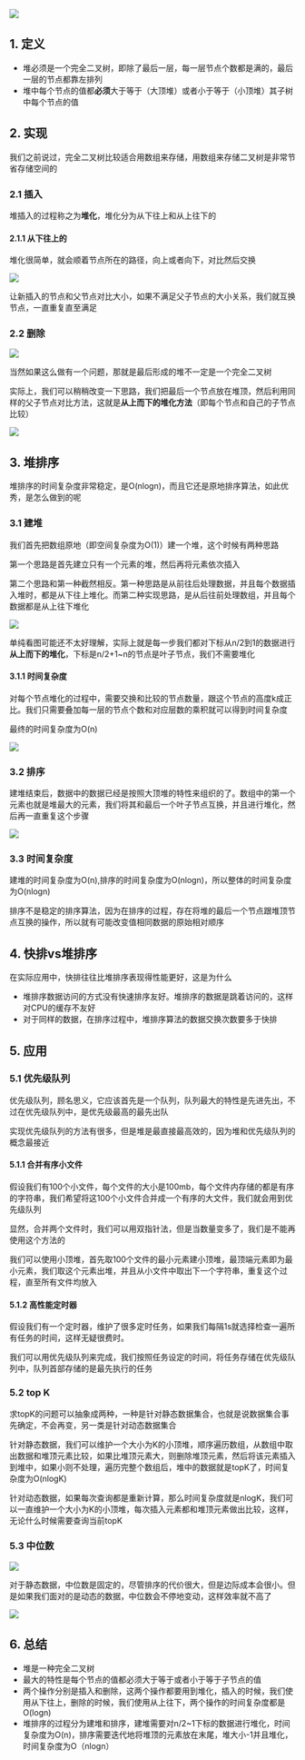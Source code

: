 ![](https://static001.geekbang.org/resource/image/fd/b2/fdd7e83c7816075a638f02f97558fbb2.jpg)

## 1. 定义

* 堆必须是一个完全二叉树，即除了最后一层，每一层节点个数都是满的，最后一层的节点都靠左排列
* 堆中每个节点的值都**必须**大于等于（大顶堆）或者小于等于（小顶堆）其子树中每个节点的值

## 2. 实现

我们之前说过，完全二叉树比较适合用数组来存储，用数组来存储二叉树是非常节省存储空间的

### 2.1 插入

堆插入的过程称之为**堆化**，堆化分为从下往上和从上往下的

#### 2.1.1 从下往上的

堆化很简单，就会顺着节点所在的路径，向上或者向下，对比然后交换

![](https://static001.geekbang.org/resource/image/e3/0e/e3744661e038e4ae570316bc862b2c0e.jpg)

让新插入的节点和父节点对比大小，如果不满足父子节点的大小关系，我们就互换节点，一直重复直至满足

### 2.2 删除

![](https://static001.geekbang.org/resource/image/59/81/5916121b08da6fc0636edf1fc24b5a81.jpg)

当然如果这么做有一个问题，那就是最后形成的堆不一定是一个完全二叉树

实际上，我们可以稍稍改变一下思路，我们把最后一个节点放在堆顶，然后利用同样的父子节点对比方法，这就是**从上而下的堆化方法**（即每个节点和自己的子节点比较）

![](https://static001.geekbang.org/resource/image/11/60/110d6f442e718f86d2a1d16095513260.jpg)

## 3. 堆排序

堆排序的时间复杂度非常稳定，是O(nlogn)，而且它还是原地排序算法，如此优秀，是怎么做到的呢

### 3.1 建堆

我们首先把数组原地（即空间复杂度为O(1)）建一个堆，这个时候有两种思路

第一个思路是首先建立只有一个元素的堆，然后再将元素依次插入

第二个思路和第一种截然相反。第一种思路是从前往后处理数据，并且每个数据插入堆时，都是从下往上堆化。而第二种实现思路，是从后往前处理数组，并且每个数据都是从上往下堆化

![](https://static001.geekbang.org/resource/image/aa/9d/aabb8d15b1b92d5e040895589c60419d.jpg)

单纯看图可能还不太好理解，实际上就是每一步我们都对下标从n/2到1的数据进行**从上而下的堆化**，下标是n/2+1~n的节点是叶子节点，我们不需要堆化

#### 3.1.1 时间复杂度

对每个节点堆化的过程中，需要交换和比较的节点数量，跟这个节点的高度k成正比。我们只需要叠加每一层的节点个数和对应层数的乘积就可以得到时间复杂度

最终的时间复杂度为O(n)

![](https://static001.geekbang.org/resource/image/89/d5/899b9f1b40302c9bd5a7f77f042542d5.jpg)

### 3.2 排序

建堆结束后，数据中的数据已经是按照大顶堆的特性来组织的了。数组中的第一个元素也就是堆最大的元素，我们将其和最后一个叶子节点互换，并且进行堆化，然后再一直重复这个步骤

![](https://static001.geekbang.org/resource/image/23/d1/23958f889ca48dbb8373f521708408d1.jpg)

### 3.3 时间复杂度

建堆的时间复杂度为O(n),排序的时间复杂度为O(nlogn)，所以整体的时间复杂度为O(nlogn)

排序不是稳定的排序算法，因为在排序的过程，存在将堆的最后一个节点跟堆顶节点互换的操作，所以就有可能改变值相同数据的原始相对顺序

## 4. 快排vs堆排序

在实际应用中，快排往往比堆排序表现得性能更好，这是为什么

* 堆排序数据访问的方式没有快速排序友好。堆排序的数据是跳着访问的，这样对CPU的缓存不友好
* 对于同样的数据，在排序过程中，堆排序算法的数据交换次数要多于快排

## 5. 应用

### 5.1 优先级队列

优先级队列，顾名思义，它应该首先是一个队列，队列最大的特性是先进先出，不过在优先级队列中，是优先级最高的最先出队

实现优先级队列的方法有很多，但是堆是最直接最高效的，因为堆和优先级队列的概念最接近

#### 5.1.1 合并有序小文件

假设我们有100个小文件，每个文件的大小是100mb，每个文件内存储的都是有序的字符串，我们希望将这100个小文件合并成一个有序的大文件，我们就会用到优先级队列

显然，合并两个文件时，我们可以用双指针法，但是当数量变多了，我们是不能再使用这个方法的

我们可以使用小顶堆，首先取100个文件的最小元素建小顶堆，最顶端元素即为最小元素，我们取这个元素出堆，并且从小文件中取出下一个字符串，重复这个过程，直至所有文件均放入

#### 5.1.2 高性能定时器

假设我们有一个定时器，维护了很多定时任务，如果我们每隔1s就选择检查一遍所有任务的时间，这样无疑很费时。

我们可以用优先级队列来完成，我们按照任务设定的时间，将任务存储在优先级队列中，队列首部存储的是最先执行的任务

### 5.2 top K

求topK的问题可以抽象成两种，一种是针对静态数据集合，也就是说数据集合事先确定，不会再变，另一类是针对动态数据集合

针对静态数据，我们可以维护一个大小为K的小顶堆，顺序遍历数组，从数组中取出数据和堆顶元素比较，如果比堆顶元素大，则删除堆顶元素，然后将该元素插入到堆中，如果小则不处理，遍历完整个数组后，堆中的数据就是topK了，时间复杂度为O(nlogK)

针对动态数据，如果每次查询都是重新计算，那么时间复杂度就是nlogK，我们可以一直维护一个大小为K的小顶堆，每次插入元素都和堆顶元素做出比较，这样，无论什么时候需要查询当前topK

### 5.3 中位数

![](https://static001.geekbang.org/resource/image/18/b6/1809157fdd804dd40a6a795ec30acbb6.jpg)

对于静态数据，中位数是固定的，尽管排序的代价很大，但是边际成本会很小。但是如果我们面对的是动态的数据，中位数会不停地变动，这样效率就不高了

![](https://static001.geekbang.org/resource/image/08/99/08c29d3e014a4baf5f8148c2271e6099.jpg)

## 6. 总结

* 堆是一种完全二叉树
* 最大的特性是每个节点的值都必须大于等于或者小于等于子节点的值
* 两个操作分别是插入和删除，这两个操作都要用到堆化，插入的时候，我们使用从下往上，删除的时候，我们使用从上往下，两个操作的时间复杂度都是O(logn)
* 堆排序的过程分为建堆和排序，建堆需要对n/2~1下标的数据进行堆化，时间复杂度为O(n)，排序需要迭代地将堆顶的元素放在末尾，堆大小-1并且堆化，时间复杂度为O（nlogn）


